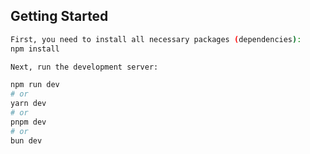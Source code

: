 ## Getting Started

```bash
First, you need to install all necessary packages (dependencies):
npm install

Next, run the development server:

npm run dev
# or
yarn dev
# or
pnpm dev
# or
bun dev
```
